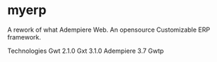 myerp
=====

A rework of what Adempiere Web. An opensource Customizable ERP framework.

Technologies
Gwt 2.1.0
Gxt 3.1.0
Adempiere 3.7
Gwtp


